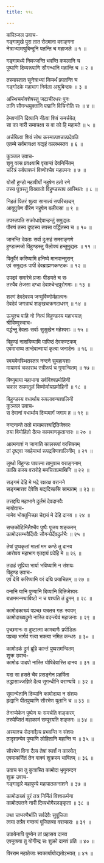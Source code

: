 ```yaml
---
title: ११८

---
```

कपिञ्जल उवाच-  
गङ्गामुखे पुरा तात रोदमाना वराङ्गना  
नेत्राभ्यामश्रुबिन्दूनि पतन्ति च महाजले ॥ १ ॥


गङ्गामध्ये निमज्जन्ति भवन्ति कमलानि च  
पुष्पाणि दिव्यरूपाणि सौगन्धानि महान्ति च ॥ २ ॥


तस्यास्तात सुनेत्राभ्यां किमर्थं प्रपतन्ति च  
गङ्गोदके महाभाग निर्मला अश्रुबिन्दवः ॥ ३ ॥


अस्थिचर्मावशेषस्तु जटाचीरधरः पुनः  
तानि सौगन्धयुक्तानि पद्मानि विचिनोति सः ॥ ४ ॥


हेमवर्णानि दिव्यानि नीत्वा शिवं समर्चयेत्  
सा का नारी समाचक्ष्व स वा को हि महामते ॥ ५ ॥


अर्चयित्वा शिवं सोथ कस्मात्पश्चात्प्रदेवति  
एतन्मे सर्वमाचक्ष्व यद्यहं वल्लभस्तव ॥ ६ ॥


कुञ्जल उवाच-  
शृणु वत्स प्रवक्ष्यामि वृत्तान्तं देवनिर्मितम्  
चरित्रं सर्वपापघ्नं विष्णोश्चैव महात्मनः ॥ ७ ॥


योसौ हुण्डो महावीर्यो नहुषेण हतो रणे  
तस्य पुत्रस्तु विख्यातो विहुण्डस्तप आस्थितः ॥ ८ ॥


निहतं पितरं श्रुत्वा सामात्यं सपरिच्छदम्  
आयुपुत्रेण वीरेण नहुषेण बलीयसा ॥ ९ ॥


तपस्तपति सक्रोधाद्देवान्हन्तुं समुद्यतः  
पौरुषं तस्य दुष्टस्य तपसा वर्द्धितस्य च ॥ १० ॥


जानन्ति देवताः सर्वा दुःसहं समराङ्गणे  
हुण्डात्मजो विहुण्डस्तु त्रैलोक्यं हन्तुमुद्यतः ॥ ११ ॥


पितुर्वैरं करिष्यामि हनिष्ये मानवान्सुरान्  
एवं समुद्यतः पापी देवब्राह्मणकण्टकः ॥ १२ ॥


उपद्रवं समारेभे प्रजाः पीडयते च सः  
तस्यैव तेजसा दग्धा देवाश्चेन्द्रपुरोगमाः ॥ १३ ॥


शरणं देवदेवस्य जग्मुर्विष्णोर्महात्मनः  
देवदेवं जगन्नाथं शङ्खचक्रगदाधरम् ॥ १४ ॥


ऊचुश्च पाहि नो नित्यं विहुण्डस्य महाभयात्  
श्रीविष्णुरुवाच-  
वर्द्धन्तु देवताः सर्वाः सुसुखेन महेश्वराः ॥ १५ ॥


विहुण्डं नाशयिष्यामि पापिष्ठं देवकण्टकम्  
एवमाभाष्य तान्देवान्मायां कृत्वा जनार्दनः ॥ १६ ॥


स्वयमेवस्थितस्तत्र नन्दने सुमहायशाः  
मायामयं चकाराथ स्त्रीरूपं च गुणान्वितम् ॥ १७ ॥


विष्णुमाया महाभागा सर्वविश्वप्रमोहिनी  
चकार रूपमतुलं विष्णोर्मायाप्रमोहिनी ॥ १८ ॥


विहुण्डस्य वधार्थाय रूपलावण्यशालिनी  
कुञ्जल उवाच-  
स देवानां वधार्थाय दिव्यमार्गं जगाम ह ॥ १९ ॥


नन्दनान्ते ततो मायामपश्यद्दितिजेश्वरः  
तया विमोहितो दैत्यः कामबाणकृतान्तरः ॥ २० ॥


आत्मनाशं न जानाति कालरूपां वरस्त्रियम्  
तां दृष्ट्वा नवहेमाभां रूपद्रविणशालिनीम् ॥ २१ ॥


लुब्धो विहुण्डः पापात्मा तामुवाच वराङ्गनाम्  
कासि कस्य वरारोहे ममचित्तप्रमाथिनि ॥ २२ ॥


सङ्गमं देहि मे भद्रे रक्षरक्ष वरानने  
सङ्गमात्तव देवेशि यद्यदिच्छसि साम्प्रतम् ॥ २३ ॥


तत्तद्दद्मि महाभागे दुर्लभं देवदानवैः  
मायोवाच-  
मामेव भोक्तुमिच्छा चेद्दायं मे देहि दानव ॥ २४ ॥


सप्तकोटिमितैश्चैव पुष्पैः पूजय शङ्करम्  
कामोदसम्भवैर्दिव्यैः सौगन्धैर्देवदुर्लभैः ॥ २५ ॥


तेषां पुष्पकृतां मालां मम कण्ठे तु दानव  
आरोपय महाभाग एतद्दायं प्रदेहि मे ॥ २६ ॥


तदाहं सुप्रिया भार्या भविष्यामि न संशयः  
विहुण्ड उवाच-  
एवं देवि करिष्यामि वरं दद्मि प्रयाचितम् ॥ २७ ॥


वनानि यानि पुण्यानि दिव्यानि दितिजेश्वरः  
बभ्राममन्मथाविष्टो न च पश्यति तं द्रुमम् ॥ २८ ॥


कामोदकाख्यं पप्रच्छ यत्रतत्र गतः स्वयम्  
कामोदाख्यद्रुमो नास्ति वदन्त्येवं महाजनाः ॥ २९ ॥


पृच्छमानः स दुष्टात्मा कामबाणैः प्रपीडितः  
पप्रच्छ भार्गवं गत्वा भक्त्या नमित कन्धरः ॥ ३० ॥


कामोदकं द्रुमं ब्रूहि कान्तं पुष्पसमन्वितम्  
शुक्र उवाच-  
कामोदः पादपो नास्ति योषिदेवास्ति दानव ॥ ३१ ॥


यदा सा हसते चैव प्रसङ्गेन प्रहर्षिता  
तद्धासाज्जज्ञिरे दैत्य सुगन्धीनि वराण्यपि ॥ ३२ ॥


सुमान्येतानि दिव्यानि कामोदाया न संशयः  
हृद्यानि पीतपुष्पाणि सौरभेण युतानि च ॥ ३३ ॥


तेनाप्येकेन पुष्पेण यः समर्चति शङ्करम्  
तस्येप्सितं महाकामं सम्पूरयति शङ्करः ॥ ३४ ॥


अस्याश्च रोदनाद्दैत्य प्रभवन्ति न संशयः  
तादृशान्येव पुष्पाणि लोहितानि महान्ति च ॥ ३५ ॥


सौरभेण विना दैत्य तेषां स्पर्शं न कारयेत्  
एवमाकर्णितं तेन वाक्यं शुक्रस्य भाषितम् ॥ ३६ ॥


उवाच सा तु कुत्रास्ति कामोदा भृगुनन्दन  
शुक्र उवाच-  
गङ्गाद्वारे महापुण्ये महापातकनाशने ॥ ३७ ॥


कामोदाख्यं पुरं तत्र निर्मितं विश्वकर्मणा  
कामोदपत्तने नारी दिव्यभोगैरलङ्कृता ॥ ३८ ॥


तथा चाभरणैर्भाति सर्वदेवैः सुपूजिता  
त्वया तत्रैव गन्तव्यं पूजितव्या वराप्सराः ॥ ३९ ॥


उपायेनापि पुण्येन तां प्रहासय दानव  
एवमुक्त्वा तु योगीन्द्र सः शुक्रो दानवं प्रति ॥ ४० ॥


विरराम महातेजाः स्वकार्यायोद्यतोऽभवत् ॥ ४१ ॥


 